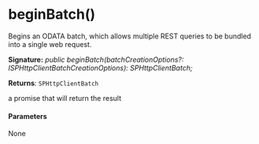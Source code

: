 # beginBatch()




Begins an ODATA batch, which allows multiple REST queries to be bundled into a single web request.

**Signature:** _public beginBatch(batchCreationOptions?: ISPHttpClientBatchCreationOptions): SPHttpClientBatch;_

**Returns**: `SPHttpClientBatch`



a promise that will return the result

#### Parameters
None


